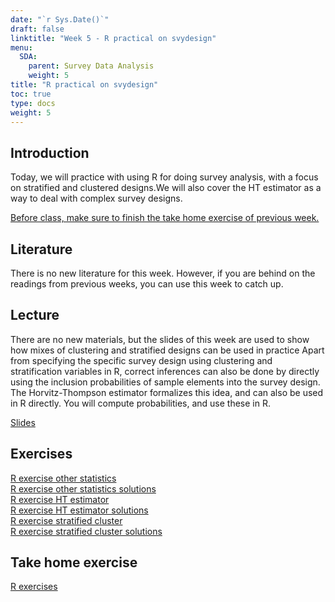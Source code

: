 ```yaml
---
date: "`r Sys.Date()`"
draft: false
linktitle: "Week 5 - R practical on svydesign"
menu:
  SDA:
    parent: Survey Data Analysis
    weight: 5
title: "R practical on svydesign"
toc: true
type: docs
weight: 5
---
```


## Introduction

Today, we will practice with using R for doing survey analysis, with a focus on stratified and clustered designs.We will also cover the HT estimator as a way to deal with complex survey designs.

<ins>Before class, make sure to finish the take home exercise of previous week.</ins>

## Literature

There is no new literature for this week. However, if you are behind on the readings from previous weeks, you can use this week to catch up.

## Lecture
There are no new materials, but the slides of this week are used to show how mixes of clustering and stratified designs can be used in practice Apart from specifying the specific survey design using clustering and stratification variables in R, correct inferences can also be done by directly using the inclusion probabilities of sample elements into the survey design. The Horvitz-Thompson estimator formalizes this idea, and can also be used in R directly. You will compute probabilities, and use these in R.

[Slides](/files/SDA/lecture_week_41_together.pdf)  

## Exercises

[R exercise other statistics](/files/SDA/class_exercise_week_41(1).pdf)  
[R exercise other statistics solutions](/files/SDA/class_exercise_week_41(1)_answers.Rmd)  
[R exercise HT estimator](/files/SDA/class_exercise_week_41(2).pdf)  
[R exercise HT estimator solutions](/files/SDA/class_exercise_week_41(2)_answers.Rmd)  
[R exercise stratified cluster](/files/SDA/class_exercise_week_41(3).pdf)  
[R exercise stratified cluster solutions](/files/SDA/class_exercise_week_41(3)_answers.Rmd)  

## Take home exercise
[R exercises](/files/SDA/take_home_exercise_week_41.pdf)  
